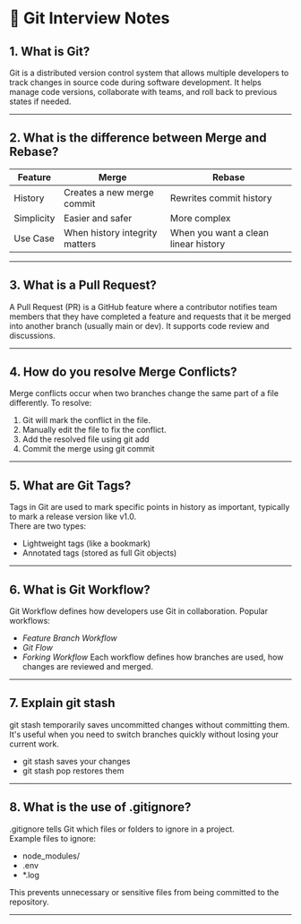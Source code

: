 # 📘 Git Interview Notes

## 1. What is Git?
Git is a distributed version control system that allows multiple developers to track changes in source code during software development. It helps manage code versions, collaborate with teams, and roll back to previous states if needed.

---

## 2. What is the difference between Merge and Rebase?

| Feature | Merge | Rebase |
|--------|-------|--------|
| History | Creates a new merge commit | Rewrites commit history |
| Simplicity | Easier and safer | More complex |
| Use Case | When history integrity matters | When you want a clean linear history |

---

## 3. What is a Pull Request?
A Pull Request (PR) is a GitHub feature where a contributor notifies team members that they have completed a feature and requests that it be merged into another branch (usually main or dev). It supports code review and discussions.

---

## 4. How do you resolve Merge Conflicts?
Merge conflicts occur when two branches change the same part of a file differently. To resolve:
1. Git will mark the conflict in the file.
2. Manually edit the file to fix the conflict.
3. Add the resolved file using git add
4. Commit the merge using git commit

---

## 5. What are Git Tags?
Tags in Git are used to mark specific points in history as important, typically to mark a release version like v1.0.  
There are two types:
- Lightweight tags (like a bookmark)
- Annotated tags (stored as full Git objects)

---

## 6. What is Git Workflow?
Git Workflow defines how developers use Git in collaboration. Popular workflows:
- *Feature Branch Workflow*
- *Git Flow*
- *Forking Workflow*
Each workflow defines how branches are used, how changes are reviewed and merged.

---

## 7. Explain git stash
git stash temporarily saves uncommitted changes without committing them. It's useful when you need to switch branches quickly without losing your current work.
- git stash saves your changes
- git stash pop restores them

---

## 8. What is the use of .gitignore?
.gitignore tells Git which files or folders to ignore in a project.  
Example files to ignore:
- node_modules/
- .env
- *.log

This prevents unnecessary or sensitive files from being committed to the repository.

---
